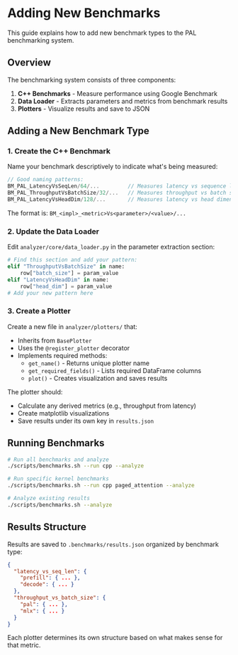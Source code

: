 # Adding New Benchmarks

This guide explains how to add new benchmark types to the PAL benchmarking system.

## Overview

The benchmarking system consists of three components:
1. **C++ Benchmarks** - Measure performance using Google Benchmark
2. **Data Loader** - Extracts parameters and metrics from benchmark results
3. **Plotters** - Visualize results and save to JSON

## Adding a New Benchmark Type

### 1. Create the C++ Benchmark

Name your benchmark descriptively to indicate what's being measured:
```cpp
// Good naming patterns:
BM_PAL_LatencyVsSeqLen/64/...         // Measures latency vs sequence length
BM_PAL_ThroughputVsBatchSize/32/...   // Measures throughput vs batch size
BM_PAL_LatencyVsHeadDim/128/...       // Measures latency vs head dimension
```

The format is: `BM_<impl>_<metric>Vs<parameter>/<value>/...`

### 2. Update the Data Loader

Edit `analyzer/core/data_loader.py` in the parameter extraction section:

```python
# Find this section and add your pattern:
elif "ThroughputVsBatchSize" in name:
    row["batch_size"] = param_value
elif "LatencyVsHeadDim" in name:
    row["head_dim"] = param_value
# Add your new pattern here
```

### 3. Create a Plotter

Create a new file in `analyzer/plotters/` that:
- Inherits from `BasePlotter`
- Uses the `@register_plotter` decorator
- Implements required methods:
  - `get_name()` - Returns unique plotter name
  - `get_required_fields()` - Lists required DataFrame columns
  - `plot()` - Creates visualization and saves results

The plotter should:
- Calculate any derived metrics (e.g., throughput from latency)
- Create matplotlib visualizations
- Save results under its own key in `results.json`

## Running Benchmarks

```bash
# Run all benchmarks and analyze
./scripts/benchmarks.sh --run cpp --analyze

# Run specific kernel benchmarks
./scripts/benchmarks.sh --run cpp paged_attention --analyze

# Analyze existing results
./scripts/benchmarks.sh --analyze
```

## Results Structure

Results are saved to `.benchmarks/results.json` organized by benchmark type:

```json
{
  "latency_vs_seq_len": {
    "prefill": { ... },
    "decode": { ... }
  },
  "throughput_vs_batch_size": {
    "pal": { ... },
    "mlx": { ... }
  }
}
```

Each plotter determines its own structure based on what makes sense for that metric.
